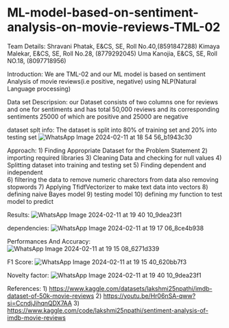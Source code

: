 # ML-model-based-on-sentiment-analysis-on-movie-reviews-TML-02
Team Details:
Shravani Phatak, E&CS, SE, Roll No.40,(8591847288)
Kimaya Malekar, E&CS, SE, Roll No.28, (8779292045)
Uma Kanojia, E&CS, SE, Roll NO.18, (8097718956)

Introduction: We are TML-02 and our ML model is based on sentiment Analysis of movie reviews(i.e positive, negative) using NLP(Natural Language processing)

Data set Descripsion: our Dataset consists of two columns one for reviews and one for sentiments and has total 50,000 reviews and its corresponding sentiments 25000 of which are positive and 25000 are negative

dataset splt info: The dataset is split into 80% of training set and 20% into testing set 
![WhatsApp Image 2024-02-11 at 18 54 56_b1943c30](https://github.com/shravaniphatak/ML-model-based-on-sentiment-analysis-on-movie-reviews-TML-02/assets/139529931/b4eb8556-0830-4c84-a9a2-4823fb104f6b)

Approach: 1) Finding Appropriate Dataset for the Problem Statement
          2) importing required libraries
          3) Cleaning Data and checking for null values
          4) Splitting dataset into training and testing set
          5) Finding dependent and independent   
          6) filtering the data to remove numeric charectors from data also removing stopwords
          7) Applying TfidfVectorizer to make text data into vectors
          8) defining naive Bayes model
          9) testing model 
          10) defining my function to test model to predict
          
Results: ![WhatsApp Image 2024-02-11 at 19 40 10_9dea23f1](https://github.com/shravaniphatak/ML-model-based-on-sentiment-analysis-on-movie-reviews-TML-02/assets/139529931/91019c87-0509-4e48-9acb-d4a851a167db)

dependencies: ![WhatsApp Image 2024-02-11 at 19 17 06_8ce4b938](https://github.com/shravaniphatak/ML-model-based-on-sentiment-analysis-on-movie-reviews-TML-02/assets/139529931/86f445e8-30a6-4bae-b4b1-c9907e090b98)

Performances And Accuracy: ![WhatsApp Image 2024-02-11 at 19 15 08_6271d339](https://github.com/shravaniphatak/ML-model-based-on-sentiment-analysis-on-movie-reviews-TML-02/assets/139529931/ca40e502-7eff-44a8-8bb5-66526e908daa)

F1 Score: ![WhatsApp Image 2024-02-11 at 19 15 40_620bb7f3](https://github.com/shravaniphatak/ML-model-based-on-sentiment-analysis-on-movie-reviews-TML-02/assets/139529931/adf225ed-1127-400a-a2b7-be1144e11258)

Novelty factor: ![WhatsApp Image 2024-02-11 at 19 40 10_9dea23f1](https://github.com/shravaniphatak/ML-model-based-on-sentiment-analysis-on-movie-reviews-TML-02/assets/139529931/c55d3027-75a5-403e-885f-b6b23fba0b6f)



References: 1) https://www.kaggle.com/datasets/lakshmi25npathi/imdb-dataset-of-50k-movie-reviews
            2) https://youtu.be/Hr06nSA-qww?si=CcndjJihqnQDX7AA
            3) https://www.kaggle.com/code/lakshmi25npathi/sentiment-analysis-of-imdb-movie-reviews
            


 
          
          


          
